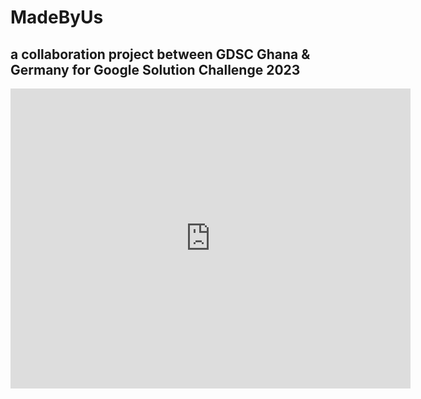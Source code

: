 # MadeByUs

## a collaboration project between GDSC Ghana & Germany for Google Solution Challenge 2023

<iframe
    width="640"
    height="480"
    src="https://youtu.be/06cSb6E6jhw"
    frameborder="0"
    allow="autoplay; encrypted-media"
    allowfullscreen
>
</iframe>





